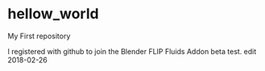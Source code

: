 # hellow_world
My First repository

I registered with github to join the Blender FLIP Fluids Addon beta test.
edit 2018-02-26
